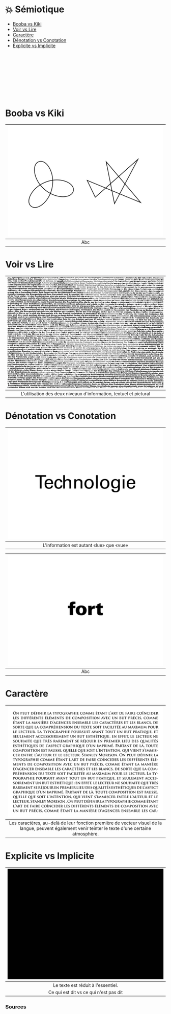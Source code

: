 # 💥 Sémiotique

- [Booba vs Kiki](#Booba-vs-Kiki)
- [Voir vs Lire](#Voir-vs-Lire)
- [Caractère](#Caractère)
- [Dénotation vs Conotation](#Dénotation-vs-Conotation)
- [Explicite vs Implicite](#Explicite-vs-Implicite)

# &nbsp;
# &nbsp;

# Booba vs Kiki  

|![](links/2-Semiotique.gif) |
|:---:|
| Abc |

# Voir vs Lire  

|![](links/2-Semiotique5.gif) |
|:---:|
| L'utilisation des deux niveaux d'information, textuel et pictural |

# Dénotation vs Conotation  

|![](links/2-Semiotique10.gif) |
|:---:|
| L'information est autant «lue» que «vue» |

|![](links/2-Semiotique16.gif) |
|:---:|
| Abc |

# Caractère  

|![](links/0-Colonne20.gif) |
|:---:|
| Les caractères, au-delà de leur fonction première de vecteur visuel de la langue, peuvent également venir teinter le texte d'une certaine atmosphère. |

# Explicite vs Implicite  

|![](links/2-Semiotique26.gif) |
|:---:|
| Le texte est réduit à l'essentiel.  
Ce qui est dit vs ce qui n'est pas dit |



### Sources

<!-- - **Prénom Nom**  
  *Titre*, 0000 -->

<!-- [^1]: Adrian Frutiger, *Type, Sign, Symbol*, 1980 -->

